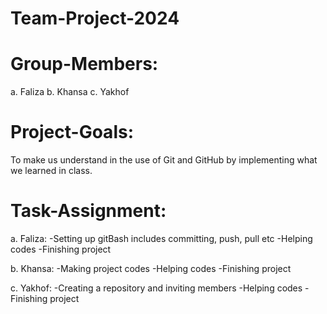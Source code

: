 # Team-Project-2024

# Group-Members:
a. Faliza
b. Khansa
c. Yakhof

# Project-Goals:
To make us understand in the use of Git and GitHub by implementing what we learned in class.

# Task-Assignment:
a. Faliza:
-Setting up gitBash includes committing, push, pull etc
-Helping codes
-Finishing project

b. Khansa:
-Making project codes
-Helping codes
-Finishing project

c. Yakhof:
-Creating a repository and inviting members
-Helping codes
-Finishing project
